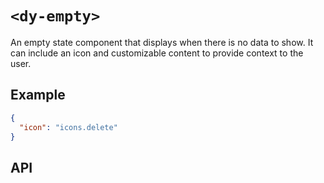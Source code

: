 # `<dy-empty>`

An empty state component that displays when there is no data to show. It can include an icon and customizable content to provide context to the user.

## Example

<gbp-example name="dy-empty" src="https://esm.sh/duoyun-ui/elements/empty">

```json
{
  "icon": "icons.delete"
}
```

</gbp-example>

## API

<gbp-api src="/src/elements/empty.ts"></gbp-api>
